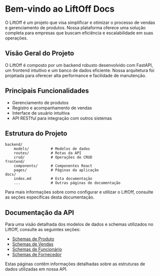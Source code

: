# Bem-vindo ao LiftOff Docs

O LiftOff é um projeto que visa simplificar e otimizar o processo de vendas e gerenciamento de produtos. Nossa plataforma oferece uma solução completa para empresas que buscam eficiência e escalabilidade em suas operações.

## Visão Geral do Projeto

O LiftOff é composto por um backend robusto desenvolvido com FastAPI, um frontend intuitivo e um banco de dados eficiente. Nossa arquitetura foi projetada para oferecer alta performance e facilidade de manutenção.

## Principais Funcionalidades

- Gerenciamento de produtos
- Registro e acompanhamento de vendas
- Interface de usuário intuitiva
- API RESTful para integração com outros sistemas

## Estrutura do Projeto

    backend/
        models/          # Modelos de dados
        routes/          # Rotas da API
        crud/            # Operações de CRUD
    frontend/
        components/      # Componentes React
        pages/           # Páginas da aplicação
    docs/
        index.md         # Esta documentação
        ...              # Outras páginas de documentação

Para mais informações sobre como configurar e utilizar o LiftOff, consulte as seções específicas desta documentação.

## Documentação da API

Para uma visão detalhada dos modelos de dados e schemas utilizados no LiftOff, consulte as seguintes seções:

- [Schemas de Produto](api/product_schema.md)
- [Schemas de Vendas](api/sales_schema.md)
- [Schemas de Funcionário](api/employee_schema.md)
- [Schemas de Fornecedor](api/supplier_schema.md)

Estas páginas contêm informações detalhadas sobre as estruturas de dados utilizadas em nossa API.
